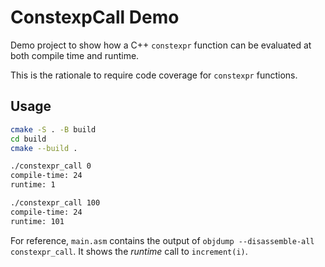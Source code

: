 # ConstexpCall Demo

Demo project to show how a C++ `constexpr` function can be evaluated at both compile time and runtime.

This is the rationale to require code coverage for `constexpr` functions.

## Usage

```bash
cmake -S . -B build
cd build
cmake --build .

./constexpr_call 0
compile-time: 24
runtime: 1

./constexpr_call 100
compile-time: 24
runtime: 101
```

For reference, `main.asm` contains the output of `objdump --disassemble-all constexpr_call`.
It shows the *runtime* call to `increment(i)`.
